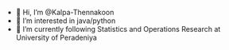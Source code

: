 - 👋 Hi, I’m @Kalpa-Thennakoon
- 👀 I’m interested in java/python
- 🌱 I’m currently following Statistics and Operations Research at University of Peradeniya

<!---
Kalpa-Thennakoon/Kalpa-Thennakoon is a ✨ special ✨ repository because its `README.md` (this file) appears on your GitHub profile.
You can click the Preview link to take a look at your changes.
--->

